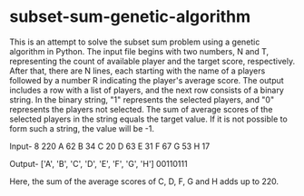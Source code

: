 # subset-sum-genetic-algorithm
This is an attempt to solve the subset sum problem using a genetic algorithm in Python.
The input file begins with two numbers, N and T, representing the count of available player and the target score, respectively. After that, there are N lines, each starting with the name of a players followed by a number R indicating the player's average score.
The output includes a row with a list of players, and the next row consists of a binary string. In the binary string, "1" represents the selected players, and "0" represents the players not selected. The sum of average scores of the selected players in the string equals the target value. If it is not possible to form such a string, the value will be -1.

Input- 
8 220
A 62
B 34
C 20
D 63
E 31
F 67
G 53
H 17

Output- 
['A', 'B', 'C', 'D', 'E', 'F', 'G', 'H']
00110111

Here, the sum of the average scores of C, D, F, G and H adds up to 220.
